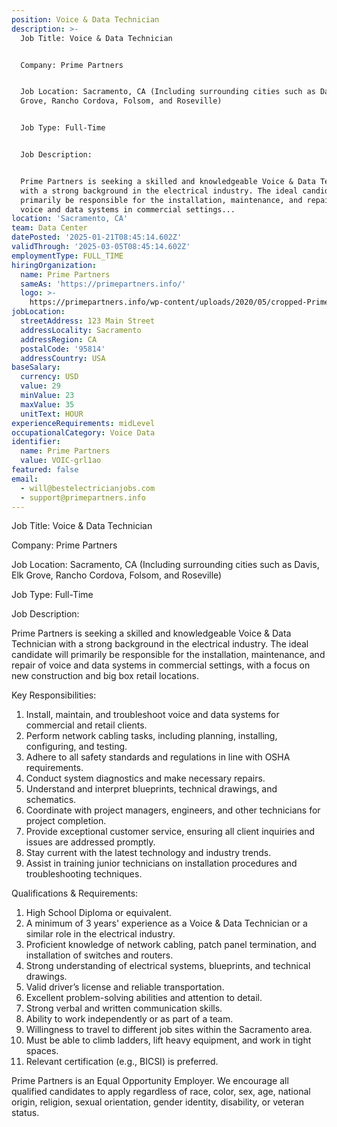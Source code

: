 ```yaml
---
position: Voice & Data Technician
description: >-
  Job Title: Voice & Data Technician


  Company: Prime Partners


  Job Location: Sacramento, CA (Including surrounding cities such as Davis, Elk
  Grove, Rancho Cordova, Folsom, and Roseville)


  Job Type: Full-Time


  Job Description:


  Prime Partners is seeking a skilled and knowledgeable Voice & Data Technician
  with a strong background in the electrical industry. The ideal candidate will
  primarily be responsible for the installation, maintenance, and repair of
  voice and data systems in commercial settings...
location: 'Sacramento, CA'
team: Data Center
datePosted: '2025-01-21T08:45:14.602Z'
validThrough: '2025-03-05T08:45:14.602Z'
employmentType: FULL_TIME
hiringOrganization:
  name: Prime Partners
  sameAs: 'https://primepartners.info/'
  logo: >-
    https://primepartners.info/wp-content/uploads/2020/05/cropped-Prime-Partners-Logo-NO-BG-1-1.png
jobLocation:
  streetAddress: 123 Main Street
  addressLocality: Sacramento
  addressRegion: CA
  postalCode: '95814'
  addressCountry: USA
baseSalary:
  currency: USD
  value: 29
  minValue: 23
  maxValue: 35
  unitText: HOUR
experienceRequirements: midLevel
occupationalCategory: Voice Data
identifier:
  name: Prime Partners
  value: VOIC-grl1ao
featured: false
email:
  - will@bestelectricianjobs.com
  - support@primepartners.info
---
```




Job Title: Voice & Data Technician

Company: Prime Partners

Job Location: Sacramento, CA (Including surrounding cities such as Davis, Elk Grove, Rancho Cordova, Folsom, and Roseville)

Job Type: Full-Time

Job Description:

Prime Partners is seeking a skilled and knowledgeable Voice & Data Technician with a strong background in the electrical industry. The ideal candidate will primarily be responsible for the installation, maintenance, and repair of voice and data systems in commercial settings, with a focus on new construction and big box retail locations. 

Key Responsibilities:

1. Install, maintain, and troubleshoot voice and data systems for commercial and retail clients.
2. Perform network cabling tasks, including planning, installing, configuring, and testing.
3. Adhere to all safety standards and regulations in line with OSHA requirements.
4. Conduct system diagnostics and make necessary repairs.
5. Understand and interpret blueprints, technical drawings, and schematics.
6. Coordinate with project managers, engineers, and other technicians for project completion.
7. Provide exceptional customer service, ensuring all client inquiries and issues are addressed promptly.
8. Stay current with the latest technology and industry trends.
9. Assist in training junior technicians on installation procedures and troubleshooting techniques.

Qualifications & Requirements:

1. High School Diploma or equivalent.
2. A minimum of 3 years' experience as a Voice & Data Technician or a similar role in the electrical industry.
3. Proficient knowledge of network cabling, patch panel termination, and installation of switches and routers.
4. Strong understanding of electrical systems, blueprints, and technical drawings.
5. Valid driver’s license and reliable transportation.
6. Excellent problem-solving abilities and attention to detail.
7. Strong verbal and written communication skills.
8. Ability to work independently or as part of a team.
9. Willingness to travel to different job sites within the Sacramento area.
10. Must be able to climb ladders, lift heavy equipment, and work in tight spaces.
11. Relevant certification (e.g., BICSI) is preferred.

Prime Partners is an Equal Opportunity Employer. We encourage all qualified candidates to apply regardless of race, color, sex, age, national origin, religion, sexual orientation, gender identity, disability, or veteran status.

